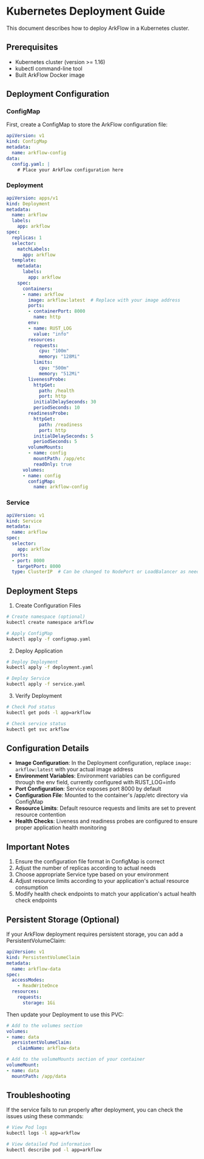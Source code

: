 # Kubernetes Deployment Guide

This document describes how to deploy ArkFlow in a Kubernetes cluster.

## Prerequisites

- Kubernetes cluster (version >= 1.16)
- kubectl command-line tool
- Built ArkFlow Docker image

## Deployment Configuration

### ConfigMap

First, create a ConfigMap to store the ArkFlow configuration file:

```yaml
apiVersion: v1
kind: ConfigMap
metadata:
  name: arkflow-config
data:
  config.yaml: |
    # Place your ArkFlow configuration here
```

### Deployment

```yaml
apiVersion: apps/v1
kind: Deployment
metadata:
  name: arkflow
  labels:
    app: arkflow
spec:
  replicas: 1
  selector:
    matchLabels:
      app: arkflow
  template:
    metadata:
      labels:
        app: arkflow
    spec:
      containers:
      - name: arkflow
        image: arkflow:latest  # Replace with your image address
        ports:
        - containerPort: 8000
          name: http
        env:
        - name: RUST_LOG
          value: "info"
        resources:
          requests:
            cpu: "100m"
            memory: "128Mi"
          limits:
            cpu: "500m"
            memory: "512Mi"
        livenessProbe:
          httpGet:
            path: /health
            port: http
          initialDelaySeconds: 30
          periodSeconds: 10
        readinessProbe:
          httpGet:
            path: /readiness
            port: http
          initialDelaySeconds: 5
          periodSeconds: 5
        volumeMounts:
        - name: config
          mountPath: /app/etc
          readOnly: true
      volumes:
      - name: config
        configMap:
          name: arkflow-config
```

### Service

```yaml
apiVersion: v1
kind: Service
metadata:
  name: arkflow
spec:
  selector:
    app: arkflow
  ports:
  - port: 8000
    targetPort: 8000
  type: ClusterIP  # Can be changed to NodePort or LoadBalancer as needed
```

## Deployment Steps

1. Create Configuration Files

```bash
# Create namespace (optional)
kubectl create namespace arkflow

# Apply ConfigMap
kubectl apply -f configmap.yaml
```

2. Deploy Application

```bash
# Deploy Deployment
kubectl apply -f deployment.yaml

# Deploy Service
kubectl apply -f service.yaml
```

3. Verify Deployment

```bash
# Check Pod status
kubectl get pods -l app=arkflow

# Check service status
kubectl get svc arkflow
```

## Configuration Details

- **Image Configuration**: In the Deployment configuration, replace `image: arkflow:latest` with your actual image address
- **Environment Variables**: Environment variables can be configured through the env field, currently configured with RUST_LOG=info
- **Port Configuration**: Service exposes port 8000 by default
- **Configuration File**: Mounted to the container's /app/etc directory via ConfigMap
- **Resource Limits**: Default resource requests and limits are set to prevent resource contention
- **Health Checks**: Liveness and readiness probes are configured to ensure proper application health monitoring

## Important Notes

1. Ensure the configuration file format in ConfigMap is correct
2. Adjust the number of replicas according to actual needs
3. Choose appropriate Service type based on your environment
4. Adjust resource limits according to your application's actual resource consumption
5. Modify health check endpoints to match your application's actual health check endpoints

## Persistent Storage (Optional)

If your ArkFlow deployment requires persistent storage, you can add a PersistentVolumeClaim:

```yaml
apiVersion: v1
kind: PersistentVolumeClaim
metadata:
  name: arkflow-data
spec:
  accessModes:
    - ReadWriteOnce
  resources:
    requests:
      storage: 1Gi
```

Then update your Deployment to use this PVC:

```yaml
# Add to the volumes section
volumes:
- name: data
  persistentVolumeClaim:
    claimName: arkflow-data

# Add to the volumeMounts section of your container
volumeMount:
- name: data
  mountPath: /app/data
```

## Troubleshooting

If the service fails to run properly after deployment, you can check the issues using these commands:

```bash
# View Pod logs
kubectl logs -l app=arkflow

# View detailed Pod information
kubectl describe pod -l app=arkflow
```